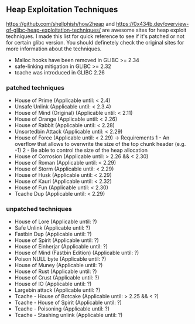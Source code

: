 ## Heap Exploitation Techniques


https://github.com/shellphish/how2heap and https://0x434b.dev/overview-of-glibc-heap-exploitation-techniques/ are awesome sites for heap exploit techniques. I made this list for quick reference to see if it's patched or not for certain glibc version. You should definetely check the original sites for more information about the techniques.

- Malloc hooks have been removed in GLIBC >= 2.34
- safe-linking mitigation in GLIBC >= 2.32
- tcache was introduced in GLIBC 2.26

### patched techniques
- House of Prime (Applicable until: < 2.4)
- Unsafe Unlink (Applicable until: < 2.3.4)
- House of Mind (Original) (Applicable until: < 2.11)
- House of Orange (Applicable until: < 2.26)
- House of Rabbit (Applicable until: < 2.28)
- Unsortedbin Attack (Applicable until: < 2.29)
- House of Force (Applicable until: < 2.29)
  -> Requirements
    1 - An overflow that allows to overwrite the size of the top chunk header (e.g. -1)
    2 - Be able to control the size of the heap allocation
- House of Corrosion (Applicable until: > 2.26 && < 2.30)
- House of Roman (Applicable until: < 2.29)
- House of Storm (Applicable until: < 2.29)
- House of Husk (Applicable until: < 2.29)
- House of Kauri (Applicable until: < 2.32)
- House of Fun (Applicable until: < 2.30)
- Tcache Dup (Applicable until: < 2.29)

### unpatched techniques 
- House of Lore (Applicable until: ?)
- Safe Unlink (Applicable until: ?)
- Fastbin Dup (Applicable until: ?)
- House of Spirit (Applicable until: ?)
- House of Einherjar (Applicable until: ?)
- House of Mind (Fastbin Edition) (Applicable until: ?)
- Poison NULL byte (Applicable until: ?)
- House of Muney (Applicable until: ?)
- House of Rust (Applicable until: ?)
- House of Crust (Applicable until: ?)
- House of IO (Applicable until: ?)
- Largebin attack (Applicable until: ?)
- Tcache - House of Botcake (Applicable until: > 2.25 && < ?)
- Tcache - House of Spirit (Applicable until: ?)
- Tcache - Poisoning (Applicable until: ?)
- Tcache - Stashing unlink (Applicable until: ?)
